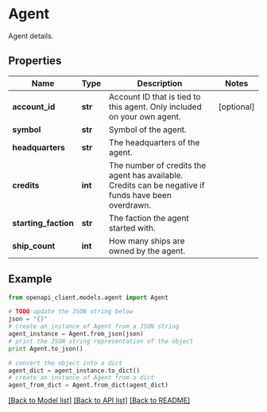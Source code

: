 # Agent

Agent details.

## Properties
Name | Type | Description | Notes
------------ | ------------- | ------------- | -------------
**account_id** | **str** | Account ID that is tied to this agent. Only included on your own agent. | [optional] 
**symbol** | **str** | Symbol of the agent. | 
**headquarters** | **str** | The headquarters of the agent. | 
**credits** | **int** | The number of credits the agent has available. Credits can be negative if funds have been overdrawn. | 
**starting_faction** | **str** | The faction the agent started with. | 
**ship_count** | **int** | How many ships are owned by the agent. | 

## Example

```python
from openapi_client.models.agent import Agent

# TODO update the JSON string below
json = "{}"
# create an instance of Agent from a JSON string
agent_instance = Agent.from_json(json)
# print the JSON string representation of the object
print Agent.to_json()

# convert the object into a dict
agent_dict = agent_instance.to_dict()
# create an instance of Agent from a dict
agent_from_dict = Agent.from_dict(agent_dict)
```
[[Back to Model list]](../README.md#documentation-for-models) [[Back to API list]](../README.md#documentation-for-api-endpoints) [[Back to README]](../README.md)


